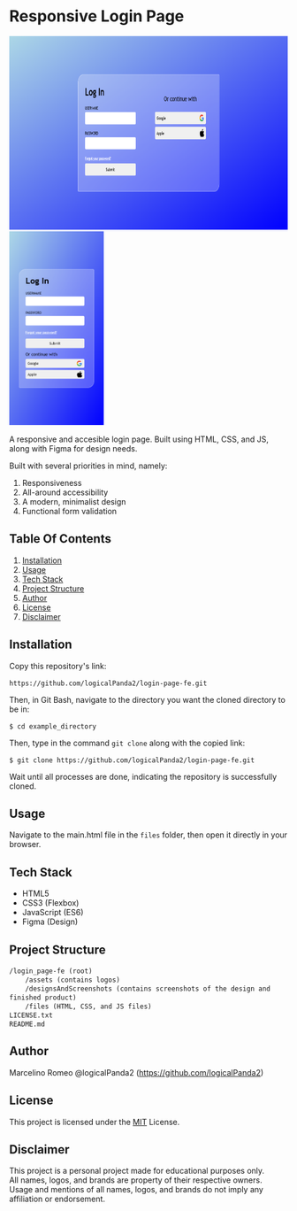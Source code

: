 # Responsive Login Page
<img src="designsAndScreenshots/finishedProduct.png" alt="Finished website viewed on landscape orientation" width="773" height="350">
<img src="designsAndScreenshots/finishedProduct2.png" alt="Finished website viewed on portrait orientation" width="171" height="350">

A responsive and accesible login page. Built using HTML, CSS, and JS, along with Figma for design needs. 

Built with several priorities in mind, namely:
1. Responsiveness
2. All-around accessibility
3. A modern, minimalist design
4. Functional form validation

## Table Of Contents
1. [Installation](#installation)
2. [Usage](#usage)
3. [Tech Stack](#tech-stack)
4. [Project Structure](#project-structure)
5. [Author](#author)
6. [License](#license)
7. [Disclaimer](#disclaimer)

## Installation
Copy this repository's link: 
```
https://github.com/logicalPanda2/login-page-fe.git
```
Then, in Git Bash, navigate to the directory you want the cloned directory to be in:
```
$ cd example_directory
```
Then, type in the command `git clone` along with the copied link:
```
$ git clone https://github.com/logicalPanda2/login-page-fe.git
```
Wait until all processes are done, indicating the repository is successfully cloned.

## Usage
Navigate to the main.html file in the `files` folder, then open it directly in your browser.

## Tech Stack
- HTML5
- CSS3 (Flexbox)
- JavaScript (ES6)
- Figma (Design)

## Project Structure
```
/login_page-fe (root)
    /assets (contains logos)
    /designsAndScreenshots (contains screenshots of the design and finished product)
    /files (HTML, CSS, and JS files)
LICENSE.txt
README.md
```

## Author
Marcelino Romeo @logicalPanda2 (https://github.com/logicalPanda2)

## License
This project is licensed under the <a href="LICENSE.txt">MIT</a> License.

## Disclaimer
This project is a personal project made for educational purposes only.<br>
All names, logos, and brands are property of their respective owners.<br>
Usage and mentions of all names, logos, and brands do not imply any affiliation or endorsement.